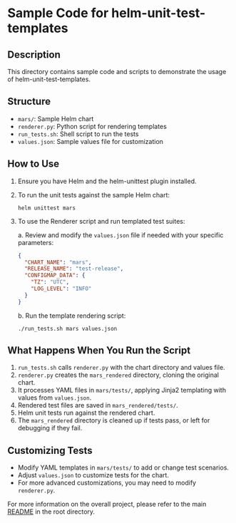 # Sample Code for helm-unit-test-templates

## Description

This directory contains sample code and scripts to demonstrate the usage of helm-unit-test-templates.

## Structure

- `mars/`: Sample Helm chart
- `renderer.py`: Python script for rendering templates
- `run_tests.sh`: Shell script to run the tests
- `values.json`: Sample values file for customization

## How to Use

1. Ensure you have Helm and the helm-unittest plugin installed.

2. To run the unit tests against the sample Helm chart:

   ```
   helm unittest mars
   ```

3. To use the Renderer script and run templated test suites:

   a. Review and modify the `values.json` file if needed with your specific parameters:
      ```json
      {
        "CHART_NAME": "mars",
        "RELEASE_NAME": "test-release",
        "CONFIGMAP_DATA": {
          "TZ": "UTC",
          "LOG_LEVEL": "INFO"
        }
      }
      ```

   b. Run the template rendering script:
      ```
      ./run_tests.sh mars values.json
      ```

## What Happens When You Run the Script

1. `run_tests.sh` calls `renderer.py` with the chart directory and values file.
2. `renderer.py` creates the `mars_rendered` directory, cloning the original chart.
3. It processes YAML files in `mars/tests/`, applying Jinja2 templating with values from `values.json`.
4. Rendered test files are saved in `mars_rendered/tests/`.
5. Helm unit tests run against the rendered chart.
6. The `mars_rendered` directory is cleaned up if tests pass, or left for debugging if they fail.

## Customizing Tests

- Modify YAML templates in `mars/tests/` to add or change test scenarios.
- Adjust `values.json` to customize tests for the chart.
- For more advanced customizations, you may need to modify `renderer.py`.

For more information on the overall project, please refer to the main [README](../README.md) in the root directory.